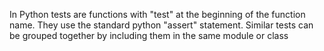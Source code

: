 In Python tests are functions with "test" at the beginning of the function name. 
They use the standard python "assert" statement.
Similar tests can be grouped together by including them in the same module or class
